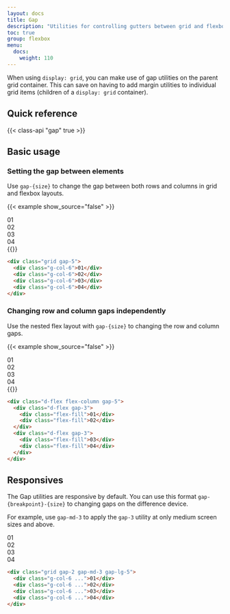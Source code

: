 ```yaml
---
layout: docs
title: Gap
description: "Utilities for controlling gutters between grid and flexbox items."
toc: true
group: flexbox
menu:
  docs:
    weight: 110
---
```


When using `display: grid`, you can make use of gap utilities on the parent grid container. This can save on having to add margin utilities to individual grid items (children of a `display: grid` container). 

## Quick reference

{{< class-api "gap" true >}}

## Basic usage

### Setting the gap between elements

Use `gap-{size}` to change the gap between both rows and columns in grid and flexbox layouts.

{{< example show_source="false" >}}
  <div class="grid gap-5 text-center bg-striped-purple rounded">
    <div class="g-col-6 p-4 text-bg-purple rounded">01</div>
    <div class="g-col-6 p-4 text-bg-purple rounded">02</div>
    <div class="g-col-6 p-4 text-bg-purple rounded">03</div>
    <div class="g-col-6 p-4 text-bg-purple rounded">04</div>
  </div>
{{</ example >}}

```html
<div class="grid gap-5">
  <div class="g-col-6">01</div>
  <div class="g-col-6">02</div>
  <div class="g-col-6">03</div>
  <div class="g-col-6">04</div>
</div>
```

### Changing row and column gaps independently

Use the nested flex layout with `gap-{size}` to changing the row and column gaps.

{{< example show_source="false" >}}
  <div class="d-flex flex-column gap-5 text-center bg-striped-purple">
    <div class="d-flex gap-3 bg-striped-teal">
      <div class="p-4 text-bg-purple rounded flex-fill">01</div>
      <div class="p-4 text-bg-purple rounded flex-fill">02</div>
    </div>
    <div class="d-flex gap-3 bg-striped-teal">
      <div class="p-4 text-bg-purple rounded flex-fill ">03</div>
      <div class="p-4 text-bg-purple rounded flex-fill">04</div>
    </div>
  </div>
{{</ example >}}

```html
<div class="d-flex flex-column gap-5">
  <div class="d-flex gap-3">
    <div class="flex-fill">01</div>
    <div class="flex-fill">02</div>
  </div>
  <div class="d-flex gap-3">
    <div class="flex-fill">03</div>
    <div class="flex-fill">04</div>
  </div>
</div>
```

## Responsives

The Gap utilities are responsive by default. You can use this format `gap-{breakpoint}-{size}` to changing gaps on the difference device. 

For example, use `gap-md-3` to apply the `gap-3` utility at only medium screen sizes and above.

<div class="bd-example">
  <div class="grid gap-2 gap-md-3 gap-lg-5 bg-striped-purple">
    <div class="g-col-6 p-3 text-bg-purple text-center rounded-3">01</div>
    <div class="g-col-6 p-3 text-bg-purple text-center rounded-3">02</div>
    <div class="g-col-6 p-3 text-bg-purple text-center rounded-3">03</div>
    <div class="g-col-6 p-3 text-bg-purple text-center rounded-3">04</div>
  </div>
</div>

```html
<div class="grid gap-2 gap-md-3 gap-lg-5">
  <div class="g-col-6 ...">01</div>
  <div class="g-col-6 ...">02</div>
  <div class="g-col-6 ...">03</div>
  <div class="g-col-6 ...">04</div>
</div>
```